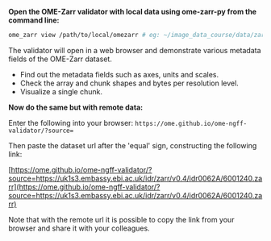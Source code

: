 **Open the OME-Zarr validator with local data using ome-zarr-py from the command line:**

```bash
ome_zarr view /path/to/local/omezarr # eg: ~/image_data_course/data/zarr/6001240.zarr
```

The validator will open in a web browser and demonstrate various metadata fields
of the OME-Zarr dataset.

* Find out the metadata fields such as axes, units and scales.
* Check the array and chunk shapes and bytes per resolution level.
* Visualize a single chunk.

**Now do the same but with remote data:**

Enter the following into your browser: `https://ome.github.io/ome-ngff-validator/?source=`

Then paste the dataset url after the 'equal' sign, constructing the following link: 

[https://ome.github.io/ome-ngff-validator/?source=https://uk1s3.embassy.ebi.ac.uk/idr/zarr/v0.4/idr0062A/6001240.zarr](https://ome.github.io/ome-ngff-validator/?source=https://uk1s3.embassy.ebi.ac.uk/idr/zarr/v0.4/idr0062A/6001240.zarr) 

Note that with the remote url it is possible to copy the link from your browser and share it with 
your colleagues.
